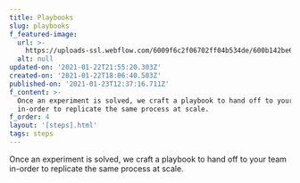 ```yaml
---
title: Playbooks
slug: playbooks
f_featured-image:
  url: >-
    https://uploads-ssl.webflow.com/6009f6c2f06702ff04b534de/600b142be6ddc255dc0b0663_icons8-bookmark.svg
  alt: null
updated-on: '2021-01-22T21:55:20.303Z'
created-on: '2021-01-22T18:06:40.503Z'
published-on: '2021-01-23T12:37:16.711Z'
f_content: >-
  Once an experiment is solved, we craft a playbook to hand off to your team
  in-order to replicate the same process at scale.
f_order: 4
layout: '[steps].html'
tags: steps
---
```


Once an experiment is solved, we craft a playbook to hand off to your team in-order to replicate the same process at scale.

‍
